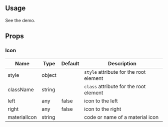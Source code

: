## Usage ##

See the demo.

## Props ##

### Icon ###

Name           | Type   | Default | Description
---------------|--------|---------|-------------
style          | object |         | `style` attribute for the root element
className      | string |         | `class` attribute for the root element
left           | any    | false   | icon to the left
right          | any    | false   | icon to the right
materialIcon   | string |         | code or name of a material icon
